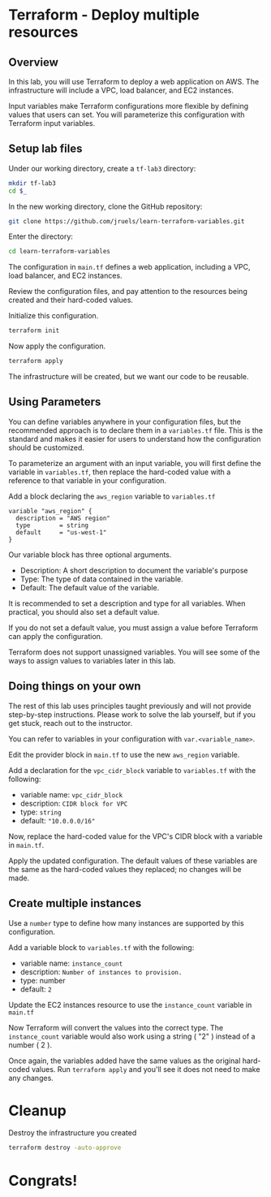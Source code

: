 # Terraform - Deploy multiple resources

## Overview 
In this lab, you will use Terraform to deploy a web application on AWS. The infrastructure will include a VPC, load balancer, and EC2 instances. 

Input variables make Terraform configurations more flexible by defining values that users can set. You will parameterize this configuration with Terraform input variables. 

## Setup lab files 
Under our working directory, create a `tf-lab3` directory:
```sh
mkdir tf-lab3 
cd $_
```

In the new working directory, clone the GitHub repository:

```sh
git clone https://github.com/jruels/learn-terraform-variables.git
```

Enter the directory: 
```sh
cd learn-terraform-variables
```

The configuration in `main.tf` defines a web application, including a VPC, load balancer, and EC2 instances.

Review the configuration files, and pay attention to the resources being created and their hard-coded values.

Initialize this configuration.
```sh
terraform init
```

Now apply the configuration.
```sh
terraform apply
```

The infrastructure will be created,  but we want our code to be reusable. 

## Using Parameters

You can define variables anywhere in your configuration files, but the recommended approach is to declare them in a `variables.tf` file. This is the standard and makes it easier for users to understand how the configuration should be customized. 

To parameterize an argument with an input variable, you will first define the variable in `variables.tf`, then replace the hard-coded value with a reference to that variable in your configuration.

Add a block declaring the `aws_region` variable to `variables.tf`

```hcl
variable "aws_region" {
  description = "AWS region"
  type        = string
  default     = "us-west-1"
}
```

Our variable block has three optional arguments. 

- Description: A short description to document the variable's purpose 
- Type: The type of data contained in the variable.
- Default: The default value of the variable.

It is recommended to set a description and type for all variables. When practical, you should also set a default value.

If you do not set a default value, you must assign a value before Terraform can apply the configuration.

Terraform does not support unassigned variables. You will see some of the ways to assign values to variables later in this lab.

## Doing things on your own
The rest of this lab uses principles taught previously and will not provide step-by-step instructions. Please work to solve the lab yourself, but if you get stuck, reach out to the instructor.

You can refer to variables in your configuration with `var.<variable_name>`.

Edit the provider block in `main.tf` to use the new `aws_region` variable.

Add a declaration for the `vpc_cidr_block` variable to `variables.tf` with the following: 
- variable name: `vpc_cidr_block`
- description: `CIDR block for VPC`
- type: `string`
- default: `"10.0.0.0/16"`

Now, replace the hard-coded value for the VPC's CIDR block with a variable in `main.tf`.

Apply the updated configuration. The default values of these variables are the same as the hard-coded values they replaced; no changes will be made.

## Create multiple instances 
Use a `number` type to define how many instances are supported by this configuration. 

Add a variable block to `variables.tf` with the following: 
- variable name: `instance_count`
- description: `Number of instances to provision.`
- type: number 
- default: `2`

Update the EC2 instances resource to use the `instance_count` variable in `main.tf`

Now Terraform will convert the values into the correct type. The `instance_count` variable would also work using a string ( "2" ) instead of a number ( 2 ). 


Once again, the variables added have the same values as the original hard-coded values. Run `terraform apply` and you'll see it does not need to make any changes.

# Cleanup
Destroy the infrastructure you created
```sh
terraform destroy -auto-approve
```

# Congrats!
